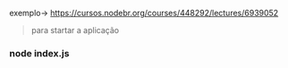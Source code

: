 exemplo-> https://cursos.nodebr.org/courses/448292/lectures/6939052


> para startar a aplicação

### node index.js
